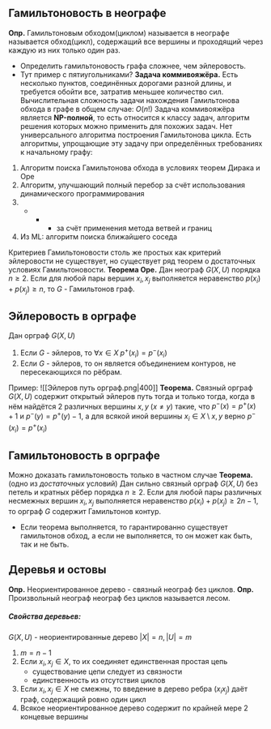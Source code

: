 ## Гамильтоновость в неографе
**Опр.** Гамильтоновым обходом(циклом) называется в неографе называется обход(цикл), содержащий все вершины и проходящий через каждую из них только один раз.
- Определить гамильтоновость графа сложнее, чем эйлеровость.
- Тут пример с пятиугольниками?
**Задача коммивояжёра.** Есть несколько пунктов, соединённых дорогами разной длины, и требуется обойти все, затратив меньшее количество сил.
Вычислительная сложность задачи нахождения Гамильтонова обхода в графе в общем случае: $O(n!)$
Задача коммивояжёра является **NP-полной**, то есть относится к классу задач, алгоритм решения которых можно применить для похожих задач.
Нет универсального алгоритма построения Гамильтонова цикла. Есть алгоритмы, упрощающие эту задачу при определённых требованиях к начальному графу:
1) Алгоритм поиска Гамильтонова обхода в условиях теорем Дирака и Оре
2) Алгоритм, улучшающий полный перебор за счёт использования динамического программирования
3) - - - за счёт применения метода ветвей и границ
4) Из ML: алгоритм поиска ближайшего соседа

Критериев Гамильтоновости столь же простых как критерий эйлеровости не существует, но существует ряд теорем о достаточных условиях Гамильтоновости.
**Теорема Оре.** Дан неограф $G(X, U)$ порядка $n \geq 2$. Если для любой пары вершин $x_{i}, x_{j}$ выполняется неравенство $p(x_{i}) + p(x_{j}) \geq n$, то $G$ - Гамильтонов граф.
## Эйлеровость в орграфе
Дан орграф $G(X, U)$
1) Если $G$ - эйлеров, то $\forall x \in X \; p^+(x_{i}) = p^-(x_{i})$
2) Если $G$ - эйлеров, то он является объединением контуров, не пересекающихся по рёбрам.

Пример:
![[Эйлеров путь орграф.png|400]]
**Теорема.** Связный орграф $G(X, U)$ содержит открытый эйлеров путь тогда и только тогда, когда в нём найдётся 2 различных вершины $x, y \; (x \neq y)$ такие, что $p^-(x) = p^+(x) + 1$ и $p^-(y) = p^+(y) - 1$, а для всякой иной вершины $x_{i} \in X \setminus {x, y}$ верно $p^-(x_{i}) = p^+(x_{i})$
## Гамильтоновость в орграфе
Можно доказать гамильтоновость только в частном случае
**Теорема.** (одно из *достаточных* условий)
Дан сильно связный орграф $G(X, U)$ без петель и кратных рёбер порядка $n \geq 2$. Если для любой пары различных несмежных вершин $x_{i}, x_{j}$ выполняется неравенство $p(x_{i}) + p(x_{j}) \geq 2n - 1$, то орграф $G$ содержит Гамильтонов контур.
- Если теорема выполняется, то гарантированно существует гамильтонов обход, а если не выполняется, то он может как быть, так и не быть.
## Деревья и остовы
**Опр.** Неориентированное дерево - связный неограф без циклов.
**Опр.** Произвольный неограф неограф без циклов называется лесом.
##### Свойства деревьев:
$G(X, U)$ - неориентированные дерево
$|X| = n, |U| = m$
1) $m = n - 1$
2) Если $x_{i}, x_{j} \in X$, то их соединяет единственная простая цепь
	- существование цепи следует из связности
	- единственность из отсутствия циклов
3) Если $x_{i}, x_{j} \in X$ не смежны, то введение в дерево ребра $(x_{i} x_{j})$ даёт граф, содержащий ровно один цикл
4) Всякое неориентированное дерево содержит по крайней мере 2 концевые вершины